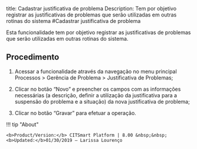 title: Cadastrar justificativa de problema
Description: Tem por objetivo registrar as justificativas de problemas que serão utilizadas em outras rotinas do sistema
#Cadastrar justificativa de problema

Esta funcionalidade tem por objetivo registrar as justificativas de problemas que serão utilizadas em outras rotinas do sistema.

Procedimento
------------

1.  Acessar a funcionalidade através da navegação no menu principal Processos \>
    Gerência de Problema \> Justificativa de Problemas;

2.  Clicar no botão “Novo” e preencher os campos com as informações necessárias
    (a descrição, definir a utilização da justificativa para a suspensão do
    problema e a situação) da nova justificativa de problema;

3.  Clicar no botão “Gravar” para efetuar a operação.

!!! tip "About"

    <b>Product/Version:</b> CITSmart Platform | 8.00 &nbsp;&nbsp;
    <b>Updated:</b>01/30/2019 – Larissa Lourenço
